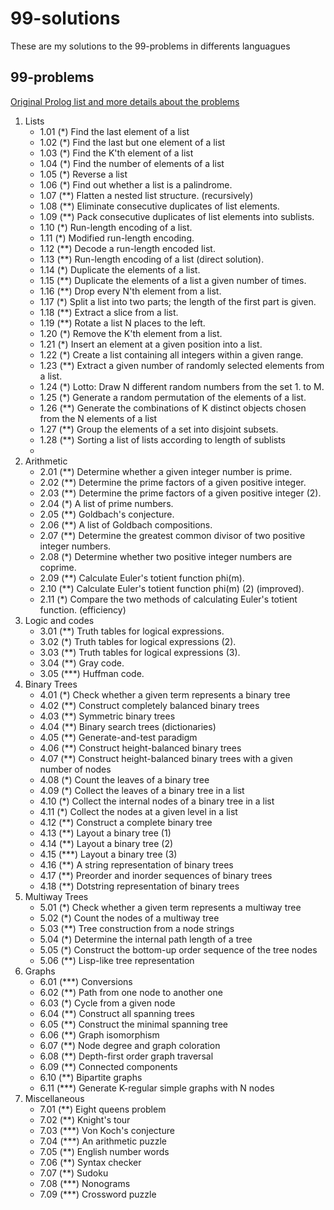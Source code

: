 # 99-solutions

These are my solutions to the 99-problems in differents languagues

## 99-problems
[Original Prolog list and more details about the problems](https://sites.google.com/site/prologsite/prolog-problems/1)

1. Lists
   * 1.01 (*) Find the last element of a list
   * 1.02 (*) Find the last but one element of a list
   * 1.03 (*) Find the K'th element of a list
   * 1.04 (*) Find the number of elements of a list
   * 1.05 (*) Reverse a list
   * 1.06 (*) Find out whether a list is a palindrome.
   * 1.07 (**) Flatten a nested list structure. (recursively)
   * 1.08 (**) Eliminate consecutive duplicates of list elements.
   * 1.09 (**) Pack consecutive duplicates of list elements into sublists.
   * 1.10 (*) Run-length encoding of a list. 
   * 1.11 (*) Modified run-length encoding.
   * 1.12 (**) Decode a run-length encoded list.
   * 1.13 (**) Run-length encoding of a list (direct solution).
   * 1.14 (*) Duplicate the elements of a list.
   * 1.15 (**) Duplicate the elements of a list a given number of times.
    * 1.16 (**) Drop every N'th element from a list.
    * 1.17 (*) Split a list into two parts; the length of the first part is given.
    * 1.18 (**) Extract a slice from a list.
    * 1.19 (**) Rotate a list N places to the left.
    * 1.20 (*) Remove the K'th element from a list.
    * 1.21 (*) Insert an element at a given position into a list.
    * 1.22 (*) Create a list containing all integers within a given range.
    * 1.23 (**) Extract a given number of randomly selected elements from a list.
    * 1.24 (*) Lotto: Draw N different random numbers from the set 1. to M.
    * 1.25 (*) Generate a random permutation of the elements of a list.
    * 1.26 (**) Generate the combinations of K distinct objects chosen from the N elements of a list
    * 1.27 (**) Group the elements of a set into disjoint subsets. 
    * 1.28 (**) Sorting a list of lists according to length of sublists
    * 
2. Arithmetic
   * 2.01 (**) Determine whether a given integer number is prime.
   * 2.02 (**) Determine the prime factors of a given positive integer.
   * 2.03 (**) Determine the prime factors of a given positive integer (2).
   * 2.04 (*) A list of prime numbers.
   * 2.05 (**) Goldbach's conjecture.
   * 2.06 (**) A list of Goldbach compositions.
   * 2.07 (**) Determine the greatest common divisor of two positive integer numbers. 
   * 2.08 (*) Determine whether two positive integer numbers are coprime. 
   * 2.09 (**) Calculate Euler's totient function phi(m).
   * 2.10 (**) Calculate Euler's totient function phi(m) (2) (improved).
   * 2.11 (*) Compare the two methods of calculating Euler's totient function. (efficiency)
3. Logic and codes
    * 3.01 (**) Truth tables for logical expressions.
    * 3.02 (*) Truth tables for logical expressions (2).
    * 3.03 (**) Truth tables for logical expressions (3).
    * 3.04 (**) Gray code.
    * 3.05 (***) Huffman code. 
4. Binary Trees
   * 4.01 (*) Check whether a given term represents a binary tree
   * 4.02 (**) Construct completely balanced binary trees
   * 4.03 (**) Symmetric binary trees
   * 4.04 (**) Binary search trees (dictionaries)
   * 4.05 (**) Generate-and-test paradigm
   * 4.06 (**) Construct height-balanced binary trees
   * 4.07 (**) Construct height-balanced binary trees with a given number of nodes
   * 4.08 (*) Count the leaves of a binary tree
   * 4.09 (*) Collect the leaves of a binary tree in a list
   * 4.10 (*) Collect the internal nodes of a binary tree in a list
   * 4.11 (*) Collect the nodes at a given level in a list
   * 4.12 (**) Construct a complete binary tree
   * 4.13 (**) Layout a binary tree (1)
   * 4.14 (**) Layout a binary tree (2)
   * 4.15 (***) Layout a binary tree (3)
   * 4.16 (**) A string representation of binary trees
   * 4.17 (**) Preorder and inorder sequences of binary trees
   * 4.18 (**) Dotstring representation of binary trees 
5. Multiway Trees
   * 5.01 (*) Check whether a given term represents a multiway tree
   * 5.02 (*) Count the nodes of a multiway tree
   * 5.03 (**) Tree construction from a node strings
   * 5.04 (*) Determine the internal path length of a tree
   * 5.05 (*) Construct the bottom-up order sequence of the tree nodes
   * 5.06 (**) Lisp-like tree representation
6. Graphs
   * 6.01 (***) Conversions
   * 6.02 (**) Path from one node to another one
   * 6.03 (*) Cycle from a given node
   * 6.04 (**) Construct all spanning trees
   * 6.05 (**) Construct the minimal spanning tree
   * 6.06 (**) Graph isomorphism
   * 6.07 (**) Node degree and graph coloration
   * 6.08 (**) Depth-first order graph traversal
   * 6.09 (**) Connected components
   * 6.10 (**) Bipartite graphs
   * 6.11 (***) Generate K-regular simple graphs with N nodes
7. Miscellaneous
   * 7.01 (**) Eight queens problem
   * 7.02 (**) Knight's tour
   * 7.03 (***) Von Koch's conjecture
   * 7.04 (***) An arithmetic puzzle
   * 7.05 (**) English number words
   * 7.06 (**) Syntax checker
   * 7.07 (**) Sudoku
   * 7.08 (***) Nonograms
   * 7.09 (***) Crossword puzzle